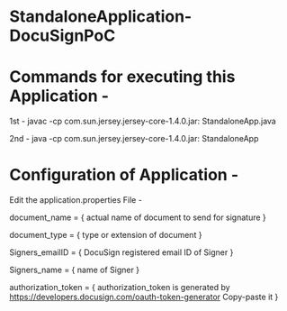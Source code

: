 # StandaloneApplication-DocuSignPoC

# Commands for executing this Application -

1st - javac -cp com.sun.jersey.jersey-core-1.4.0.jar: StandaloneApp.java

2nd - java -cp com.sun.jersey.jersey-core-1.4.0.jar: StandaloneApp

# Configuration of Application -

Edit the application.properties File -

document_name = { actual name of document to send for signature }

document_type = { type or extension of document }

Signers_emailID = { DocuSign registered email ID of Signer }

Signers_name = { name of Signer }

authorization_token = { authorization_token is generated by https://developers.docusign.com/oauth-token-generator Copy-paste it }




